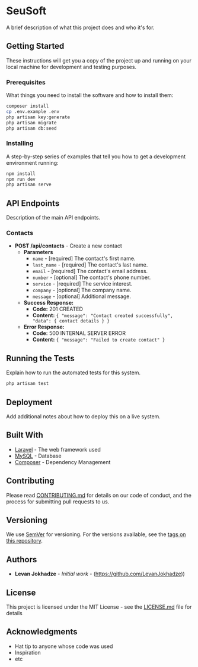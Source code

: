 
# SeuSoft

A brief description of what this project does and who it's for.

## Getting Started

These instructions will get you a copy of the project up and running on your local machine for development and testing purposes.

### Prerequisites

What things you need to install the software and how to install them:

```bash
composer install
cp .env.example .env
php artisan key:generate
php artisan migrate
php artisan db:seed
```

### Installing

A step-by-step series of examples that tell you how to get a development environment running:

```bash
npm install
npm run dev
php artisan serve
```

## API Endpoints

Description of the main API endpoints.

### Contacts

- **POST /api/contacts** - Create a new contact
  - **Parameters**
    - `name` - [required] The contact's first name.
    - `last_name` - [required] The contact's last name.
    - `email` - [required] The contact's email address.
    - `number` - [optional] The contact's phone number.
    - `service` - [required] The service interest.
    - `company` - [optional] The company name.
    - `message` - [optional] Additional message.
  - **Success Response:**
    - **Code:** 201 CREATED
    - **Content:** `{ "message": "Contact created successfully", "data": { contact details } }`
  - **Error Response:**
    - **Code:** 500 INTERNAL SERVER ERROR
    - **Content:** `{ "message": "Failed to create contact" }`

## Running the Tests

Explain how to run the automated tests for this system.

```bash
php artisan test
```

## Deployment

Add additional notes about how to deploy this on a live system.

## Built With

* [Laravel](https://laravel.com/) - The web framework used
* [MySQL](https://www.mysql.com/) - Database
* [Composer](https://getcomposer.org/) - Dependency Management

## Contributing

Please read [CONTRIBUTING.md](https://example.com/CONTRIBUTING.md) for details on our code of conduct, and the process for submitting pull requests to us.

## Versioning

We use [SemVer](http://semver.org/) for versioning. For the versions available, see the [tags on this repository](https://example.com/project/tags).

## Authors

* **Levan Jokhadze** - *Initial work* - (https://github.com/LevanJokhadze))

## License

This project is licensed under the MIT License - see the [LICENSE.md](LICENSE.md) file for details

## Acknowledgments

* Hat tip to anyone whose code was used
* Inspiration
* etc
